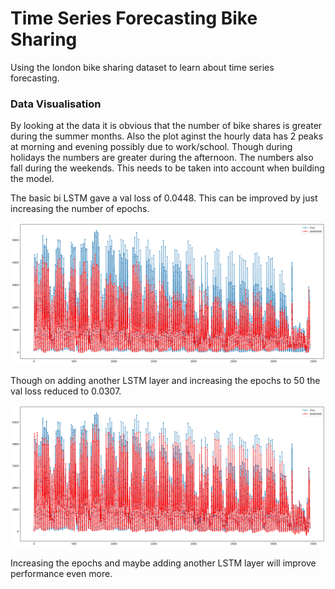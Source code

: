 # Time Series Forecasting Bike Sharing
Using the london bike sharing dataset to learn about time series forecasting.  

### Data Visualisation
By looking at the data it is obvious that the number of bike shares is greater during the summer months. Also the plot aginst the hourly data has 2 peaks at morning and evening possibly due to work/school. Though during holidays the numbers are greater during the afternoon. The numbers also fall during the weekends. This needs to be taken into account when building the model.  

The basic bi LSTM gave a val loss of 0.0448. This can be improved by just increasing the number of epochs.  
 <p align="center">
  <img src="./images/model1.png" />  
</p> 

Though on adding another LSTM layer and increasing the epochs to 50 the val loss reduced to 0.0307.  
 <p align="center">
  <img src="./images/model2.png" />  
</p>   

Increasing the epochs and maybe adding another LSTM layer will improve performance even more.
